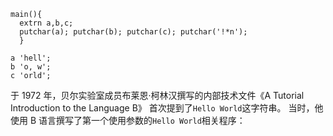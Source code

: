 ```b
main(){
  extrn a,b,c;
  putchar(a); putchar(b); putchar(c); putchar('!*n');
  }

a 'hell';
b 'o, w';
c 'orld';
```

于 1972 年，贝尔实验室成员布莱恩·柯林汉撰写的内部技术文件《A Tutorial Introduction to the Language B》
首次提到了`Hello World`这字符串。
当时，他使用 B 语言撰写了第一个使用参数的`Hello World`相关程序：
